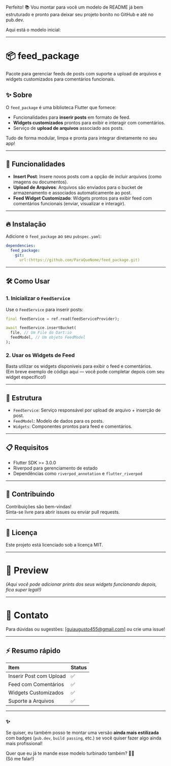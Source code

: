 Perfeito! 📚 Vou montar para você um modelo de README já bem estruturado e pronto para deixar seu projeto bonito no GitHub e até no pub.dev.

Aqui está o modelo inicial:

---

# 📦 feed_package

Pacote para gerenciar feeds de posts com suporte a upload de arquivos e widgets customizados para comentários funcionais.

## ✨ Sobre

O `feed_package` é uma biblioteca Flutter que fornece:

- Funcionalidades para **inserir posts** em formato de feed.
- **Widgets customizados** prontos para exibir e interagir com comentários.
- Serviço de **upload de arquivos** associado aos posts.

Tudo de forma modular, limpa e pronta para integrar diretamente no seu app!

---

## 🚀 Funcionalidades

- **Insert Post**: Insere novos posts com a opção de incluir arquivos (como imagens ou documentos).
- **Upload de Arquivos**: Arquivos são enviados para o bucket de armazenamento e associados automaticamente ao post.
- **Feed Widget Customizado**: Widgets prontos para exibir feed com comentários funcionais (enviar, visualizar e interagir).

---

## 🔥 Instalação

Adicione o `feed_package` ao seu `pubspec.yaml`:

```yaml
dependencies:
  feed_package:
    git:
      url:(https://github.com/ParaQueNome/feed_package.git)
```

---

## 🛠️ Como Usar

### 1. Inicializar o `FeedService`

Use o `FeedService` para inserir posts:

```dart
final feedService = ref.read(feedServiceProvider);

await feedService.insertBucket(
  file, // Um File do Dart:io
  feedModel, // Um objeto FeedModel
);
```

### 2. Usar os Widgets de Feed

Basta utilizar os widgets disponíveis para exibir o feed e comentários.  
(Em breve exemplo de código aqui — você pode completar depois com seu widget específico!)

---

## 📂 Estrutura

- `FeedService`: Serviço responsável por upload de arquivo + inserção de post.
- `FeedModel`: Modelo de dados para os posts.
- `Widgets`: Componentes prontos para feed e comentários.

---

## 📋 Requisitos

- Flutter SDK >= 3.0.0
- Riverpod para gerenciamento de estado
- Dependências como `riverpod_annotation` e `flutter_riverpod`

---

## 🤝 Contribuindo

Contribuições são bem-vindas!  
Sinta-se livre para abrir issues ou enviar pull requests.

---

## 📝 Licença

Este projeto está licenciado sob a licença MIT.

---

# 📸 Preview
*(Aqui você pode adicionar prints dos seus widgets funcionando depois, fica super legal!)*

---

# 🚀 Contato

Para dúvidas ou sugestões: [guiaugusto455@gmail.com] ou crie uma issue!

---

## ⚡ Resumo rápido

| Item | Status |
|:--|:--|
| Inserir Post com Upload | ✅ |
| Feed com Comentários | ✅ |
| Widgets Customizados | ✅ |
| Suporte a Arquivos | ✅ |

---

### ✨

Se quiser, eu também posso te montar uma versão **ainda mais estilizada** com badges (`pub.dev`, `build passing`, etc.) se você quiser fazer algo ainda mais profissional!

Quer que eu já te mande esse modelo turbinado também? 🚀🎯  
(Só me falar!)

